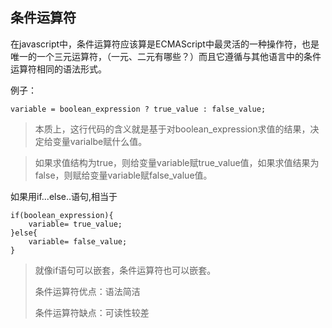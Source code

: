 ## 条件运算符
在javascript中，条件运算符应该算是ECMAScript中最灵活的一种操作符，也是唯一的一个三元运算符，（一元、二元有哪些？）而且它遵循与其他语言中的条件运算符相同的语法形式。

例子：

	variable = boolean_expression ? true_value : false_value;

>本质上，这行代码的含义就是基于对boolean_expression求值的结果，决定给变量varialbe赋什么值。

>如果求值结构为true，则给变量variable赋true_value值，如果求值结果为false，则赋给变量variable赋false_value值。

如果用if...else..语句,相当于
	
	if(boolean_expression){
		variable= true_value;
	}else{
		variable= false_value;
	}
	
>就像if语句可以嵌套，条件运算符也可以嵌套。
>
>条件运算符优点：语法简洁
>
>条件运算符缺点：可读性较差

